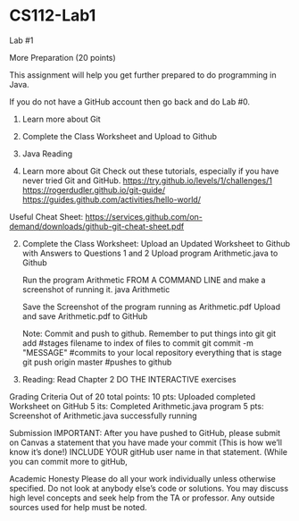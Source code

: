 
# CS112-Lab1
Lab #1

More Preparation (20 points)

This assignment will help you get further prepared to do programming in Java.

If you do not have a GitHub account then go back and do Lab #0.
1. Learn more about Git
2. Complete the Class Worksheet and Upload to Github
3. Java Reading

1. Learn more about Git
Check out these tutorials, especially if you have never tried Git and GitHub.
	https://try.github.io/levels/1/challenges/1
	https://rogerdudler.github.io/git-guide/
	https://guides.github.com/activities/hello-world/

Useful Cheat Sheet:
	https://services.github.com/on-demand/downloads/github-git-cheat-sheet.pdf


2. Complete the Class Worksheet:
	Upload an Updated Worksheet to Github with Answers to Questions 1 and 2
	Upload program Arithmetic.java to Github

	Run the program Arithmetic FROM A COMMAND LINE and make a screenshot of running it.
	java Arithmetic

	Save the Screenshot of the program running as Arithmetic.pdf
	Upload and save Arithmetic.pdf to GitHub

	Note: Commit and push to github.  Remember to put things into git
	git add  <filename>  #stages filename to index of files to commit
	git commit -m "MESSAGE" #commits to your local repository everything that is stage
	git push origin master #pushes to github


3. Reading: Read Chapter 2
	DO THE INTERACTIVE exercises

Grading Criteria
Out of 20 total points:
10 pts:  Uploaded completed Worksheet on GitHub
5 its: Completed Arithmetic.java program
5 pts: Screenshot of Arithmetic.java successfully running

Submission
IMPORTANT:  After you have  pushed to GitHub, please submit on Canvas a statement that you have made your commit (This is how we’ll know it’s done!)  INCLUDE YOUR gitHub user name in that statement. (While you can commit more to gitHub,

Academic Honesty
Please do all your work individually unless otherwise specified. Do not look at anybody
else’s code or solutions. You may discuss high level concepts and seek help from the TA or professor. Any outside sources used for help must be noted.
